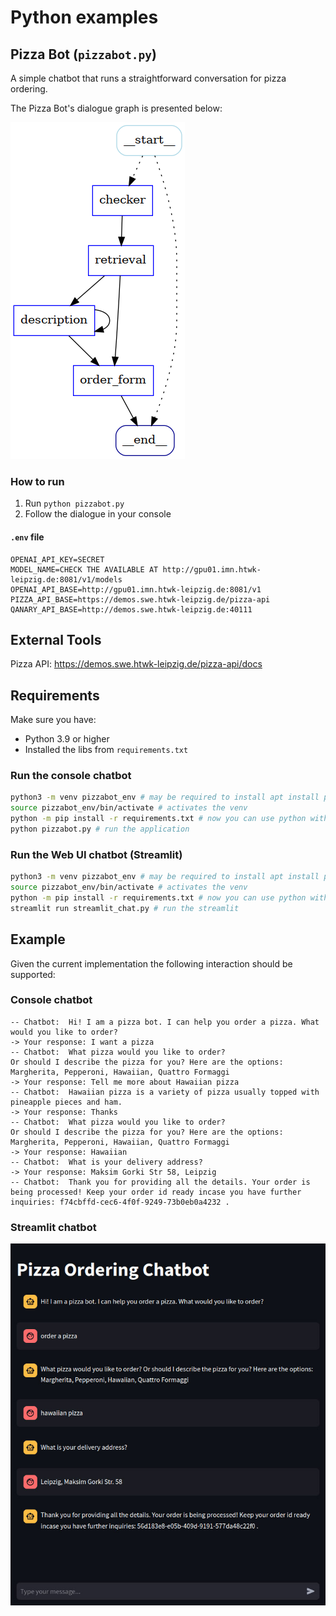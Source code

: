 # Python examples

## Pizza Bot (`pizzabot.py`)

A simple chatbot that runs a straightforward conversation for pizza ordering.

The Pizza Bot's dialogue graph is presented below:

![image info](./assets/pizzabot.png)

### How to run

1. Run `python pizzabot.py`
2. Follow the dialogue in your console

#### `.env` file

```.env
OPENAI_API_KEY=SECRET
MODEL_NAME=CHECK THE AVAILABLE AT http://gpu01.imn.htwk-leipzig.de:8081/v1/models
OPENAI_API_BASE=http://gpu01.imn.htwk-leipzig.de:8081/v1
PIZZA_API_BASE=https://demos.swe.htwk-leipzig.de/pizza-api
QANARY_API_BASE=http://demos.swe.htwk-leipzig.de:40111
```

## External Tools

Pizza API: https://demos.swe.htwk-leipzig.de/pizza-api/docs

## Requirements

Make sure you have:

* Python 3.9 or higher
* Installed the libs from `requirements.txt`


### Run the console chatbot

```sh
python3 -m venv pizzabot_env # may be required to install apt install python3.10-venv
source pizzabot_env/bin/activate # activates the venv
python -m pip install -r requirements.txt # now you can use python without "3" when the venv activated
python pizzabot.py # run the application
```

### Run the Web UI chatbot (Streamlit)

```sh
python3 -m venv pizzabot_env # may be required to install apt install python3.10-venv
source pizzabot_env/bin/activate # activates the venv
python -m pip install -r requirements.txt # now you can use python without "3" when the venv activated
streamlit run streamlit_chat.py # run the streamlit
```

## Example 

Given the current implementation the following interaction should be supported:

### Console chatbot

```
-- Chatbot:  Hi! I am a pizza bot. I can help you order a pizza. What would you like to order?
-> Your response: I want a pizza
-- Chatbot:  What pizza would you like to order?
Or should I describe the pizza for you? Here are the options: Margherita, Pepperoni, Hawaiian, Quattro Formaggi
-> Your response: Tell me more about Hawaiian pizza
-- Chatbot:  Hawaiian pizza is a variety of pizza usually topped with pineapple pieces and ham.
-> Your response: Thanks
-- Chatbot:  What pizza would you like to order?
Or should I describe the pizza for you? Here are the options: Margherita, Pepperoni, Hawaiian, Quattro Formaggi
-> Your response: Hawaiian
-- Chatbot:  What is your delivery address?
-> Your response: Maksim Gorki Str 58, Leipzig
-- Chatbot:  Thank you for providing all the details. Your order is being processed! Keep your order id ready incase you have further inquiries: f74cbffd-cec6-4f0f-9249-73b0eb0a4232 .
```

### Streamlit chatbot

![image info](./assets/streamlit-ui.jpg)